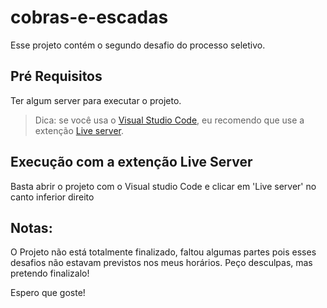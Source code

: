﻿# cobras-e-escadas

Esse projeto contém o segundo desafio do processo seletivo.

## Pré Requisitos

Ter algum server para executar o projeto.
> Dica: se você usa o [Visual Studio Code](https://code.visualstudio.com/Download), eu recomendo que use a extenção [Live server](https://marketplace.visualstudio.com/items?itemName=ritwickdey.LiveServer).

## Execução com a extenção Live Server

Basta abrir o projeto com o Visual studio Code e clicar em 'Live server' no canto inferior direito

## Notas:
O Projeto não está totalmente finalizado, faltou algumas partes pois esses desafios não estavam previstos nos meus horários.
Peço desculpas, mas pretendo finalizalo!

Espero que goste!
